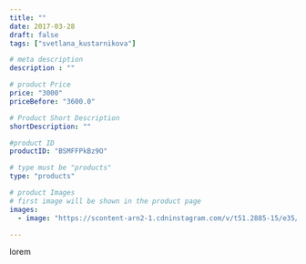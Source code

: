 ```yaml
---
title: ""
date: 2017-03-28
draft: false
tags: ["svetlana_kustarnikova"]

# meta description
description : ""

# product Price
price: "3000"
priceBefore: "3600.0"

# Product Short Description
shortDescription: ""

#product ID
productID: "BSMFFPkBz9O"

# type must be "products"
type: "products"

# product Images
# first image will be shown in the product page
images:
  - image: "https://scontent-arn2-1.cdninstagram.com/v/t51.2885-15/e35/17438720_183981102109732_6194272812920733696_n.jpg?se=7&tp=1&_nc_ht=scontent-arn2-1.cdninstagram.com&_nc_cat=104&_nc_ohc=aXBOUqI2bpUAX94unw6&ccb=7-4&oh=31063d04f8ee1c2ebcf2ddc2b3d76819&oe=60814309&ig_cache_key=MTQ4MDU4MDcyODAzODU3MTg1NA%3D%3D.2-ccb7-4"

---
```

lorem

